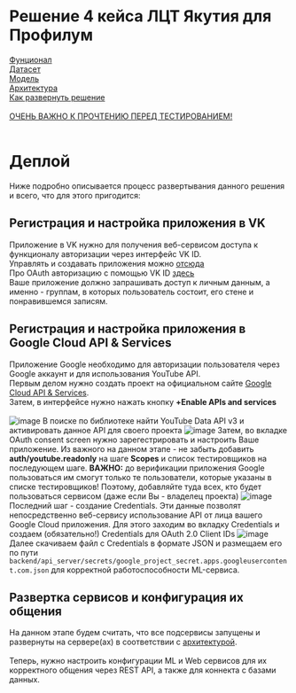# Решение 4 кейса ЛЦТ Якутия для Профилум

[Фунционал](#Функционал) <br>
[Датасет](#Датасет) <br>
[Модель](#Модель) <br>
[Архитектура](#Архитектура) <br>
[Как развернуть решение](#Деплой) <br><br>
[ОЧЕНЬ ВАЖНО К ПРОЧТЕНИЮ ПЕРЕД ТЕСТИРОВАНИЕМ!](#ВАЖНО!) <br><br>

# Деплой
Ниже подробно описывается процесс развертывания данного решения и всего, что для этого пригодится:

## Регистрация и настройка приложения в VK <br>
Приложение в VK нужно для получения веб-сервисом доступа к функционалу авторизации через интерфейс VK ID. <br>
Управлять и создавать приложения можно [отсюда](https://vk.com/apps?act=manage) <br>
Про OAuth авторизацию с помощью VK ID [здесь](https://dev.vk.com/ru/api/access-token/getting-started) <br>
Ваше приложение должно запрашивать доступ к личным данным, а именно - группам, в которых пользователь состоит, его стене и понравившемся записям. <br>

## Регистрация и настройка приложения в Google Cloud API & Services <br>
Приложение Google необходимо для авторизации пользователя через Google аккаунт и для использования YouTube API. <br>
Первым делом нужно создать проект на официальном сайте [Google Cloud API & Services](https://console.cloud.google.com/apis). <br> Затем, в интерфейсе нужно нажать кнопку **+Enable APIs and services** <br><br>
![image](https://github.com/DCDsqd/ldt-sakha-solution-2023/assets/89082426/9dbcc917-9931-4985-9d03-be35b7dcb55b)
В поиске по библиотеке найти YouTube Data API v3 и активировать данное API для своего проекта ![image](https://github.com/DCDsqd/ldt-sakha-solution-2023/assets/89082426/a4668663-3492-4123-97c1-ee7dc87a3a3e)
Затем, во вкладке OAuth consent screen нужно зарегестрировать и настроить Ваше приложение. Из важного на данном этапе - не забыть добавить **auth/youtube.readonly** на шаге **Scopes** и список тестировщиков на последующем шаге. 
**ВАЖНО:** до верификации приложения Google пользоваться им смогут только те пользователи, которые указаны в списке тестировщиков! Поэтому, добавляйте туда всех, кто будет пользоваться сервисом (даже если Вы - владелец проекта)
![image](https://github.com/DCDsqd/ldt-sakha-solution-2023/assets/89082426/d81b42c6-a399-4f47-a319-bdfed2dbf2ae)
Последний шаг - создание Credentials. Эти данные позволят непосредственно веб-сервису использование API от лица вашего Google Cloud приложения. Для этого заходим во вкладку Credentials и создаем (обязательно!) Credentials для OAuth 2.0 Client IDs
![image](https://github.com/DCDsqd/ldt-sakha-solution-2023/assets/89082426/f54ce701-eb99-4d1f-b2ac-c0c1905cd2a6)
Далее скачиваем файл с Credentials в формате JSON и размещаем его по пути ```backend/api_server/secrets/google_project_secret.apps.googleusercontent.com.json``` для корректной работоспособности ML-сервиса. <br>

## Развертка сервисов и конфигурация их общения <br>
На данном этапе будем считать, что все подсервисы запущены и развернуты на сервере(ах) в соответствии с [архитектурой](#Архитектура). <br><br>
Теперь, нужно настроить конфигурации ML и Web сервисов для их корректного общения через REST API, а также для коннекта с базами данных.
